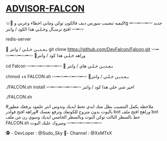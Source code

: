 # [ADVISOR-FALCON](https://t.me/XxMTxX)
 
 
☺️🚩 كيفيه تنصيب سورس ديف فالكون
 توكن ومابي اخطاء وعربي وtg جديد
〰➖〰➖〰➖〰➖〰
افتح ترمنـآل وخـلـي هذا الكود / وانتر

redis-server

📍 بـعـديـن خـلـي / وانتر
git clone https://github.com/DevFalcon/Falcon.git
〰➖〰➖〰➖〰➖〰
📍وراهه خـلـي هذا كود / وانتر

cd Falcon
〰➖〰➖〰➖〰➖〰
📍 بـعـديـن خـلـي هاي / وانتر

chmod +x FALCON.sh
〰➖〰➖〰➖〰➖〰
📍بـعـديـن خـلـي / وانتر

./FALCON.sh install
〰➖〰➖〰➖〰➖〰
 اخير شي خلي هذا كود / وانتر 

./FALCON.sh

#ملاحظه يكمل التنصيب يطل منك ايدي 
تحط ايديك وتدوس انتر 
علمود يرفعك مطور بالبوت
بدون متروح للكونفك وترفع نفسك
#وراهة افتح فولدر bot 
وراهخ افتح ملف bot 
حط بالسطر الثالث توكن البوت
وبالسطر الخامس ايديك 
وسوي رن من ملف 
FALCON.sh
ومبروك عليك البوت 
〰➖〰➖〰➖〰➖〰

🕵 - DevLoper : @Sudo_Sky
 📍- Channel : @XxMTxX
